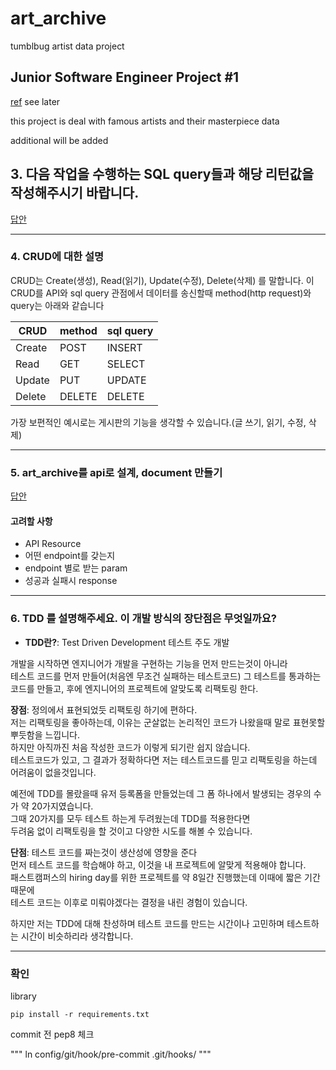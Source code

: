# art_archive
tumblbug artist data project

## Junior Software Engineer Project #1
[ref](https://gist.github.com/iros/3426278) see later 

this project is deal with famous artists and their masterpiece data

additional will be added

## 3. 다음 작업을 수행하는 SQL query들과 해당 리턴값을 작성해주시기 바랍니다.
 

[답안](./query.md)


---------

### 4. CRUD에 대한 설명

CRUD는 Create(생성), Read(읽기), Update(수정), Delete(삭제) 를 말합니다.
이 CRUD를 API와 sql query 관점에서 데이터를 송신할때 method(http request)와 query는 아래와 같습니다


| CRUD | method | sql query |
| ------------- | ------------- | ------------- |
| Create | POST  | INSERT |
| Read  | GET  | SELECT |
| Update  | PUT  | UPDATE |
| Delete  | DELETE  | DELETE |


가장 보편적인 예시로는 게시판의 기능을 생각할 수 있습니다.(글 쓰기, 읽기, 수정, 삭제)

--------

### 5. art_archive를 api로 설계, document 만들기

[답안](./api_document.md)


#### 고려할 사항

- API Resource
- 어떤 endpoint를 갖는지
- endpoint 별로 받는 param
- 성공과 실패시 response

--------
### 6. TDD 를 설명해주세요. 이 개발 방식의 장단점은 무엇일까요? 

* **TDD란?**: Test Driven Development 테스트 주도 개발


개발을 시작하면 엔지니어가 개발을 구현하는 기능을 먼저 만드는것이 아니라<br>
테스트 코드를 먼저 만들어(처음엔 무조건 실패하는 테스트코드) 그 테스트를 통과하는<br>
코드를 만들고, 후에 엔지니어의 프로젝트에 알맞도록 리팩토링 한다.


**장점**: 정의에서 표현되었듯 리팩토링 하기에 편하다.<br>
저는 리팩토링을 좋아하는데, 이유는 군살없는 논리적인 코드가 나왔을때 말로 표현못할 뿌듯함을 느낍니다.<br>
하지만 아직까진 처음 작성한 코드가 이렇게 되기란 쉽지 않습니다.<br>
테스트코드가 있고, 그 결과가 정확하다면 저는 테스트코드를 믿고 리팩토링을 하는데 어려움이 없을것입니다.<br>


예전에 TDD를 몰랐을때 유저 등록폼을 만들었는데 그 폼 하나에서 발생되는 경우의 수가 약 20가지였습니다.<br>
그때 20가지를 모두 테스트 하는게 두려웠는데 TDD를 적용한다면<br>
두려움 없이 리팩토링을 할 것이고 다양한 시도를 해볼 수 있습니다.<br>


**단점**: 테스트 코드를 짜는것이 생산성에 영향을 준다<br>
먼저 테스트 코드를 학습해야 하고, 이것을 내 프로젝트에 알맞게 적용해야 합니다.<br>
패스트캠퍼스의 hiring day를 위한 프로젝트를 약 8일간 진행했는데 이때에 짧은 기간때문에<br>
테스트 코드는 이후로 미뤄야겠다는 결정을 내린 경험이 있습니다.


하지만 저는 TDD에 대해 찬성하며 테스트 코드를 만드는 시간이나 고민하며 테스트하는 시간이
비슷하리라 생각합니다.


---------


### 확인

library

```
pip install -r requirements.txt
```

commit 전 pep8 체크

"""
ln config/git/hook/pre-commit .git/hooks/
"""
